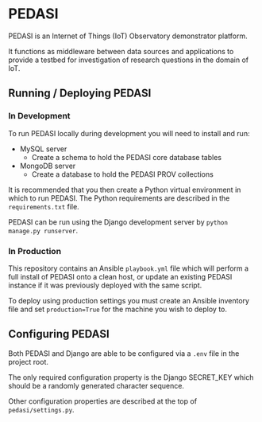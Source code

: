 # PEDASI

PEDASI is an Internet of Things (IoT) Observatory demonstrator platform.

It functions as middleware between data sources and applications to provide a testbed for investigation of
research questions in the domain of IoT.


## Running / Deploying PEDASI

### In Development
To run PEDASI locally during development you will need to install and run:

* MySQL server
  * Create a schema to hold the PEDASI core database tables
* MongoDB server
  * Create a database to hold the PEDASI PROV collections

It is recommended that you then create a Python virtual environment in which to run PEDASI.
The Python requirements are described in the `requirements.txt` file.

PEDASI can be run using the Django development server by `python manage.py runserver`.

### In Production

This repository contains an Ansible `playbook.yml` file which will perform a full install of PEDASI onto a
clean host, or update an existing PEDASI instance if it was previously deployed with the same script.

To deploy using production settings you must create an Ansible inventory file and set `production=True` for
the machine you wish to deploy to.


## Configuring PEDASI
Both PEDASI and Django are able to be configured via a `.env` file in the project root.

The only required configuration property is the Django SECRET_KEY which should be a randomly generated
character sequence.

Other configuration properties are described at the top of `pedasi/settings.py`.
